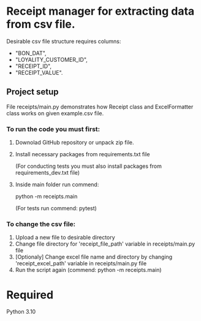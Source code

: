# Receipt manager for extracting data from csv file.

Desirable csv file structure requires columns:
- "BON_DAT",
- "LOYALITY_CUSTOMER_ID",
- "RECEIPT_ID",
- "RECEIPT_VALUE".

## Project setup

File receipts/main.py demonstrates how Receipt class and ExcelFormatter class
works on given example.csv file.

### To run the code you must first:

1) Downolad GitHub repository or unpack zip file.

2) Install necessary packages from requirements.txt file

    (For conducting tests you must also install packages from requirements_dev.txt file)

3) Inside main folder run commend:

    python -m receipts.main

    (For tests run commend: pytest)


### To change the csv file:

1) Upload a new file to desirable directory
2) Change file directory for 'receipt_file_path' variable in receipts/main.py file
3) [Optionaly] Change excel file name and directory by changing
    'receipt_excel_path' variable in receipts/main.py file
4) Run the script again (commend: python -m receipts.main)


# Required
Python 3.10